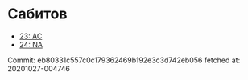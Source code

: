# Сабитов
- [23: AC](23.md)
- [24: NA](24.md)

Commit: eb80331c557c0c179362469b192e3c3d742eb056
 fetched at: 20201027-004746
